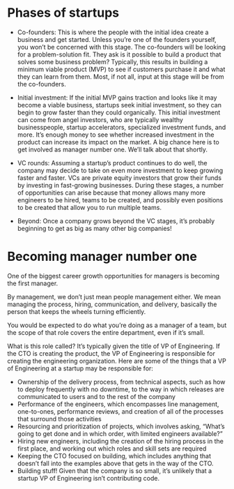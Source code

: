 # Phases of startups

-   Co-founders: This is where the people with the initial idea create a business and get started. Unless you’re one of the founders yourself, you won’t be concerned with this stage. The co-founders will be looking for a problem-solution fit. They ask is it possible to build a product that solves some business problem? Typically, this results in building a minimum viable product (MVP) to see if customers purchase it and what they can learn from them. Most, if not all, input at this stage will be from the co-founders.

-   Initial investment: If the initial MVP gains traction and looks like it may become a viable business, startups seek initial investment, so they can begin to grow faster than they could organically. This initial investment can come from angel investors, who are typically wealthy businesspeople, startup accelerators, specialized investment funds, and more. It’s enough money to see whether increased investment in the product can increase its impact on the market. A big chance here is to get involved as manager number one. We’ll talk about that shortly.

-   VC rounds: Assuming a startup’s product continues to do well, the company may decide to take on even more investment to keep growing faster and faster. VCs are private equity investors that grow their funds by investing in fast-growing businesses. During these stages, a number of opportunities can arise because that money allows many more engineers to be hired, teams to be created, and possibly even positions to be created that allow you to run multiple teams.

-   Beyond: Once a company grows beyond the VC stages, it’s probably beginning to get as big as many other big companies!

# Becoming manager number one

One of the biggest career growth opportunities for managers is becoming the first manager.

By management, we don’t just mean people management either. We mean managing the process, hiring, communication, and delivery, basically the person that keeps the wheels turning efficiently.

You would be expected to do what you’re doing as a manager of a team, but the scope of that role covers the entire department, even if it’s small.

What is this role called? It’s typically given the title of VP of Engineering. If the CTO is creating the product, the VP of Engineering is responsible for creating the engineering organization. Here are some of the things that a VP of Engineering at a startup may be responsible for:

-   Ownership of the delivery process, from technical aspects, such as how to deploy frequently with no downtime, to the way in which releases are communicated to users and to the rest of the company
-   Performance of the engineers, which encompasses line management, one-to-ones, performance reviews, and creation of all of the processes that surround those activities
-   Resourcing and prioritization of projects, which involves asking, “What’s going to get done and in which order, with limited engineers available?”
-   Hiring new engineers, including the creation of the hiring process in the first place, and working out which roles and skill sets are required
-   Keeping the CTO focused on building, which includes anything that doesn’t fall into the examples above that gets in the way of the CTO.
-   Building stuff! Given that the company is so small, it’s unlikely that a startup VP of Engineering isn’t contributing code.
